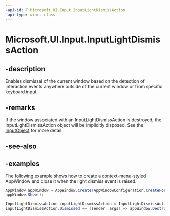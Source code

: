 ```yaml
---
-api-id: T:Microsoft.UI.Input.InputLightDismissAction
-api-type: winrt class
---
```


# Microsoft.UI.Input.InputLightDismissAction

<!--
public sealed class InputLightDismissAction : Microsoft.UI.Input.InputObject
-->

## -description

Enables dismissal of the current window based on the detection of interaction events anywhere outside of the current window or from specific keyboard input.

## -remarks

If the window associated with an InputLightDismissAction is destroyed, the InputLightDismissAction object will be implicitly disposed. See the [InputObject](inputobject.md#behavior-when-disposed) for more detail.

## -see-also

## -examples

The following example shows how to create a context-menu-styled AppWindow and close it when the light dismiss event is raised.

```csharp
AppWindow appWindow = AppWindow.Create(AppWindowConfiguration.CreateForContextMenu());
appWindow.Show();

InputLightDismissAction inputLightDismissAction = InputLightDismissAction.GetForWindowId(appWindow.Id);
inputLightDismissAction.Dismissed += (sender, args) => appWindow.Destroy();
```
